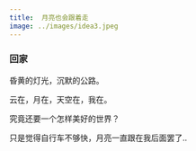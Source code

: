 ```yaml
---
title:  月亮也会跟着走
image: ../images/idea3.jpeg
---
```


### 回家

昏黄的灯光，沉默的公路。

云在，月在，天空在，我在。

究竟还要一个怎样美好的世界？

只是觉得自行车不够快，月亮一直跟在我后面罢了..
